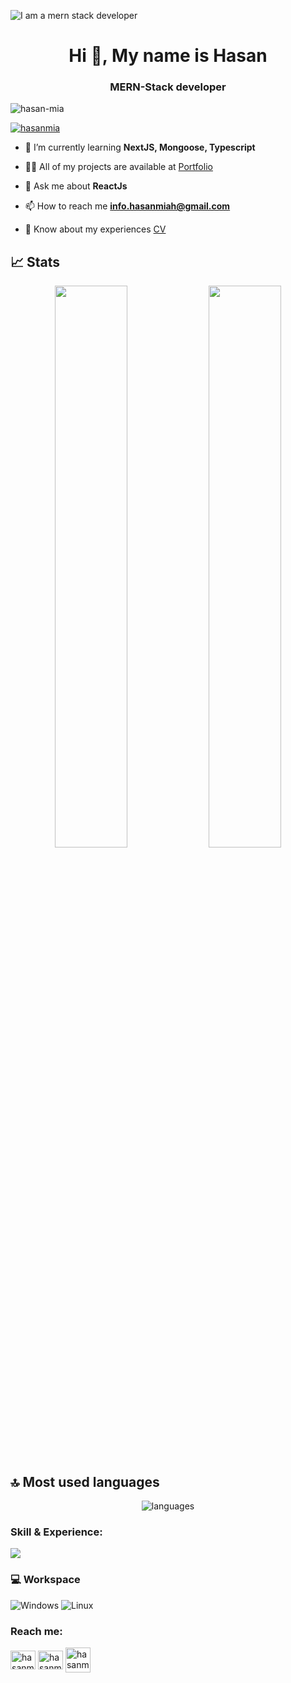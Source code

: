 ![I am a mern stack developer](https://github.com/hasan-mia/hasan-mia/blob/main/hasan-mia-cover.png)
<h1 align="center">Hi 👋,  My name is Hasan</h1>
<h3 align="center">MERN-Stack developer</h3>

<p align="left"> <img src="https://komarev.com/ghpvc/?username=hasan-mia&style=flat-square" alt="hasan-mia" /> </p>

<p align="left"> <a href="https://github.com/ryo-ma/github-profile-trophy"><img src="https://github-profile-trophy.vercel.app/?username=hasan-mia" alt="hasanmia" /></a> </p>

<!--<p align="left"> <a href="https://twitter.com/mazharuldev" target="blank"><img src="https://img.shields.io/twitter/follow/mazharuldev?logo=twitter&style=for-the-badge" alt="hasanmia" /></a> </p>-->

- 🌱 I’m currently learning **NextJS, Mongoose, Typescript**

- 👨‍💻 All of my projects are available at [Portfolio](https://hasanmia.vercel.app/)

- 💬 Ask me about **ReactJs**

- 📫 How to reach me **info.hasanmiah@gmail.com**

- 📄 Know about my experiences [CV](https://drive.google.com/file/d/17Q8NaF9QjOYHWWaMmcanM76ArxjMijvP/view?usp=sharing)


## 📈 Stats

<p align="center">
  <img width="48%" src="https://github-readme-stats.vercel.app/api?username=hasan-mia&show_icons=true&hide_border=true&theme=radical" />
  <img width="48%" src="https://github-readme-streak-stats.herokuapp.com/?user=hasan-mia&hide_border=true&theme=radical" />
</p>


## 🔝 Most used languages

<p align="center">
  <img alt="languages" src="https://github-readme-stats.vercel.app/api/top-langs/?username=hasan-mia&layout=compact&hide_border=true&theme=radical" />
</p>

<h3 align="left">Skill & Experience:</h3>
<p align="left">
  <a href="https://skillicons.dev">
    <img src="https://skillicons.dev/icons?i=git,html,css,bootstrap,tailwind,figma,javascript,react,nodejs,express,nodejs,mongodb,jquery,vuejs,firebase,jest,php,wordpress,laravel,mysql,linux, winddows,heroku,docker,c,vim" />
  </a>
</p>

<!-- ![Anurag's GitHub stats](https://github-readme-stats.vercel.app/api?username=hasan-mia&show_icons=true&theme=radical)
 -->
### 💻 Workspace

![Windows](https://img.shields.io/badge/Windows-0078D6?style=for-the-badge&logo=windows&logoColor=white)
![Linux](https://img.shields.io/endpoint?color=red&label=ubuntu&logo=ubuntu&style=for-the-badge)

<h3 align="left">Reach me:</h3>
<p align="left">
<!--<a href="https://twitter.com/hasanrafi69" target="blank"><img align="center" src="https://raw.githubusercontent.com/rahuldkjain/github-profile-readme-generator/master/src/images/icons/Social/twitter.svg" alt="hasanmia" height="30" width="40" /></a>-->
<a href="https://linkedin.com/in/hasan-mia" target="blank"><img align="center" src="https://raw.githubusercontent.com/rahuldkjain/github-profile-readme-generator/master/src/images/icons/Social/linked-in-alt.svg" alt="hasanmia" height="30" width="40" /></a>
<!--<a href="https://stackoverflow.com/users/18386206" target="blank"><img align="center" src="https://raw.githubusercontent.com/rahuldkjain/github-profile-readme-generator/master/src/images/icons/Social/stack-overflow.svg" alt="hasanmia" height="30" width="40" /></a>-->
<a href="https://fb.com/dev.hasanrafi" target="blank"><img align="center" src="https://raw.githubusercontent.com/rahuldkjain/github-profile-readme-generator/master/src/images/icons/Social/facebook.svg" alt="hasanmia" height="30" width="40" /></a>
<!--<a href="https://instagram.com/hasan-mia" target="blank"><img align="center" src="https://raw.githubusercontent.com/rahuldkjain/github-profile-readme-generator/master/src/images/icons/Social/instagram.svg" alt="hasanmia" height="30" width="40" /></a>-->
<a href="https://discord.gg/hasanmia#0118" target="blank"><img align="center" src="https://raw.githubusercontent.com/rahuldkjain/github-profile-readme-generator/master/src/images/icons/Social/discord.svg" alt="hasanmia" height="40" width="40" /></a>
</p>
